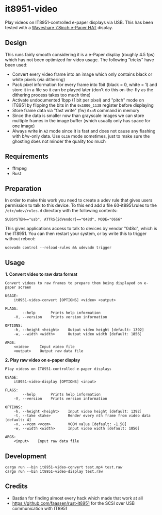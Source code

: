# it8951-video

Play videos on IT8951-controlled e-paper displays via USB. This has been tested with a [Waveshare 7.8inch e-Paper HAT](https://www.waveshare.com/wiki/7.8inch_e-Paper_HAT) display.

## Design

This runs fairly smooth considering it is a e-Paper display (roughly 4.5 fps) which has not been optimized for video usage. The following "tricks" have been used:

* Convert every video frame into an image which only contains black or white pixels (via dithering)
* Pack pixel information for every frame into 1bit (black = 0, white = 1) and store it in a file so it can be played later (don't do this on-the-fly as the dithering process takes too much time)
* Activate undocumented 1bpp (1 bit per pixel) and "pitch" mode on IT8951 by flipping the bits in the `0x1800_1138` register before displaying
* Store frame data via "fast write" (fw) `0xa5` command in memory
* Since the data is smaller now than grayscale images we can store multiple frames in the image buffer (which usually only has space for one image)
* Always write in `A2` mode since it is fast and does not cause any flashing with b/w-only data. Use `GL16` mode sometimes, just to make sure the ghosting does not minder the quality too much

## Requirements

* ffmpeg
* Rust

## Preparation

In order to make this work you need to create a udev rule that gives users permission to talk to this device. To this end add a file 60-it8951.rules to the `/etc/udev/rules.d` directory with the following contents:

```
SUBSYSTEM=="usb", ATTRS{idVendor}=="048d", MODE="0666"
```

This gives applications access to talk to devices by vendor "048d", which is the IT8951. You can then restart your system, or by write this to trigger without reboot:

```
udevadm control --reload-rules && udevadm trigger
```

## Usage

**1. Convert video to raw data format**

```
Convert videos to raw frames to prepare them being displayed on e-paper screen

USAGE:
    it8951-video-convert [OPTIONS] <video> <output>

FLAGS:
        --help       Prints help information
    -V, --version    Prints version information

OPTIONS:
    -h, --height <height>    Output video height [default: 1392]
    -w, --width <width>      Output video width [default: 1856]

ARGS:
    <video>     Input video file
    <output>    Output raw data file
```

**2. Play raw video on e-paper display**

```
Play videos on IT8951-controlled e-paper displays

USAGE:
    it8951-video-display [OPTIONS] <input>

FLAGS:
        --help       Prints help information
    -V, --version    Prints version information

OPTIONS:
    -h, --height <height>    Input video height [default: 1392]
    -t, --take <take>        Render every nth frame from video data [default: 4]
    -v, --vcom <vcom>        VCOM value [default: -1.58]
    -w, --width <width>      Input video width [default: 1856]

ARGS:
    <input>    Input raw data file
```

## Development

```
cargo run --bin it8951-video-convert test.mp4 test.raw
cargo run --bin it8951-video-display test.raw
```

## Credits

* Bastian for finding almost every hack which made that work at all
* https://github.com/faassen/rust-it8951 for the SCSI over USB communication with IT8951
